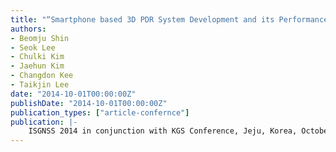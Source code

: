 ```yaml
---
title: "“Smartphone based 3D PDR System Development and its Performance Analysis in Various Indoor Environment”"
authors:
- Beomju Shin
- Seok Lee
- Chulki Kim
- Jaehun Kim
- Changdon Kee
- Taikjin Lee
date: "2014-10-01T00:00:00Z"
publishDate: "2014-10-01T00:00:00Z"
publication_types: ["article-confernce"]
publication: |-
    ISGNSS 2014 in conjunction with KGS Conference, Jeju, Korea, October, 2014
---
```


